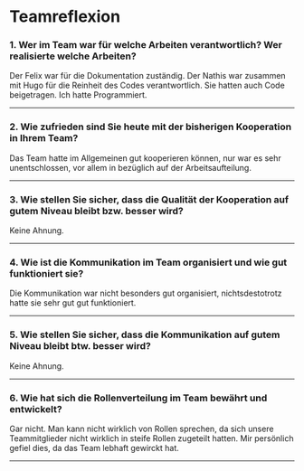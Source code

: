 # Teamreflexion

### 1. Wer im Team war für welche Arbeiten verantwortlich? Wer realisierte welche Arbeiten?

Der Felix war für die Dokumentation zuständig. Der Nathis war zusammen mit Hugo für die Reinheit des Codes verantwortlich.
Sie hatten auch Code beigetragen. Ich hatte Programmiert.

---

### 2. Wie zufrieden sind Sie heute mit der bisherigen Kooperation in Ihrem Team?

Das Team hatte im Allgemeinen gut kooperieren können, nur war es sehr unentschlossen, vor allem in bezüglich auf der Arbeitsaufteilung.

---

### 3. Wie stellen Sie sicher, dass die Qualität der Kooperation auf gutem Niveau bleibt bzw. besser wird?

Keine Ahnung.

---

### 4. Wie ist die Kommunikation im Team organisiert und wie gut funktioniert sie?

Die Kommunikation war nicht besonders gut organisiert, nichtsdestotrotz hatte sie sehr gut gut funktioniert.

---

### 5. Wie stellen Sie sicher, dass die Kommunikation auf gutem Niveau bleibt btw. besser wird?

Keine Ahnung.

---

### 6. Wie hat sich die Rollenverteilung im Team bewährt und entwickelt?

Gar nicht. Man kann nicht wirklich von Rollen sprechen, da sich unsere Teammitglieder nicht wirklich in steife Rollen zugeteilt hatten.
Mir persönlich gefiel dies, da das Team lebhaft gewirckt hat.

---
